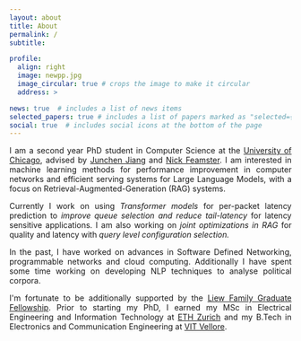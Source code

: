```yaml
---
layout: about
title: About
permalink: /
subtitle:

profile:
  align: right
  image: newpp.jpg
  image_circular: true # crops the image to make it circular
  address: >

news: true  # includes a list of news items
selected_papers: true # includes a list of papers marked as "selected={true}"
social: true  # includes social icons at the bottom of the page
---
```

<p align="justify">
I am a second year PhD student in Computer Science at the <a href = "https://cs.uchicago.edu/academics/phd/"> University of Chicago</a>, advised by <a href ="https://people.cs.uchicago.edu/~junchenj/"> Junchen Jiang</a> and <a href ="https://people.cs.uchicago.edu/~feamster/"> Nick Feamster</a>. I am interested in machine learning methods for performance improvement in computer networks and efficient serving systems for Large Language Models, with a focus on Retrieval-Augmented-Generation (RAG) systems. </p> 

<p align="justify"> Currently I work on using <i> Transformer models </i> for per-packet latency prediction to <i> improve queue selection and reduce tail-latency </i> for latency sensitive applications. I am also working on <i> joint optimizations in RAG </i> for quality and latency with <i> query level configuration selection. </i> </p>

<p align="justify"> In the past, I have worked on advances in Software Defined Networking, programmable networks and cloud computing. Additionally I have spent some time working on developing NLP techniques to analyse political corpora. </p>

<p align="justify"> I'm fortunate to be additionally supported by the <a href ="https://news.uchicago.edu/story/205-million-gifts-support-expansion-initiatives-computer-science"> Liew Family Graduate Fellowship</a>. Prior to starting my PhD, I earned my MSc in Electrical Engineering and Information Technology at <a href ="https://ee.ethz.ch/studies/master-s-programmes/main-master.html"> ETH Zurich</a> and my B.Tech in Electronics and Communication Engineering at <a href="https://vit.ac.in/schools/school-of-electronics-engineering">VIT Vellore</a>. </p>

<!--- Put your address / P.O. box / other info right below your picture. You can also disable any these elements by editing `profile` property of the YAML header of your `_pages/about.md`. Edit `_bibliography/papers.bib` and Jekyll will render your [publications page](/al-folio/publications/) automatically.

Link to your social media connections, too. This theme is set up to use [Font Awesome icons](http://fortawesome.github.io/Font-Awesome/) and [Academicons](https://jpswalsh.github.io/academicons/), like the ones below. Add your Facebook, Twitter, LinkedIn, Google Scholar, or just disable all of them. -->
